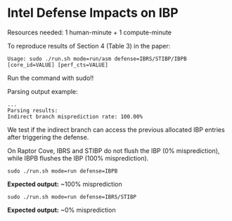 # Intel Defense Impacts on IBP

Resources needed: 1 human-minute + 1 compute-minute

To reproduce results of Section 4 (Table 3) in the paper:
```
Usage: sudo ./run.sh mode=run/asm defense=IBRS/STIBP/IBPB [core_id=VALUE] [perf_cts=VALUE]
```

Run the command with sudo!!

Parsing output example:
```
...
Parsing results:
Indirect branch misprediction rate: 100.00%
```

We test if the indirect branch can access the previous allocated IBP entries after triggering the defense.

On Raptor Cove, IBRS and STIBP do not flush the IBP (0% misprediction), while IBPB flushes the IBP (100% misprediction). 

```
sudo ./run.sh mode=run defense=IBPB
```
**Expected output:** ~100% misprediction

```
sudo ./run.sh mode=run defense=IBRS/STIBP
```
**Expected output:** ~0% misprediction
